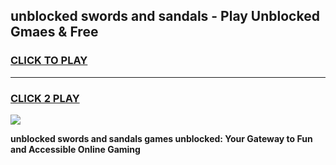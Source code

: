 
## unblocked swords and sandals - Play Unblocked Gmaes & Free
<h3>
<a href="https://news.freeplayer.one?title=unblocked_swords_and_sandals&ref=16F">CLICK TO PLAY</a></h3>
<hr>

<h3>
<a href="https://news.freeplayer.one?title=unblocked_swords_and_sandals&ref=16F">CLICK 2 PLAY</a>
  
</h3>

<a href="https://news.freeplayer.one?title=unblocked_swords_and_sandals&ref=16F/"><img src="https://clearcache.store/games.png"></a>


**unblocked swords and sandals games unblocked: Your Gateway to Fun and Accessible Online Gaming**
